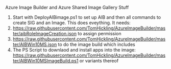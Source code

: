 Azure Image Builder and Azure Shared Image Gallery Stuff

1. Start with DeployAIBimage.ps1 to set up AIB and then all commands to create SIG and an Image. 
This does eveything. It needs:
2. https://raw.githubusercontent.com/TomHickling/AzureImageBuilder/master/aibRoleImageCreation.json to assign permission
3. https://raw.githubusercontent.com/TomHickling/AzureImageBuilder/master/AIBWin10MS.json to do the image build which includes
4. The PS Script to downlaod and install apps into the image: https://raw.githubusercontent.com/TomHickling/AzureImageBuilder/master/AIBWin10MSImageBuild.ps1 or variants thereof
